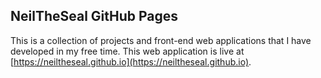 ## NeilTheSeal GitHub Pages

This is a collection of projects and front-end web applications that I have developed in my free time. This web application is live at [https://neiltheseal.github.io](https://neiltheseal.github.io).
